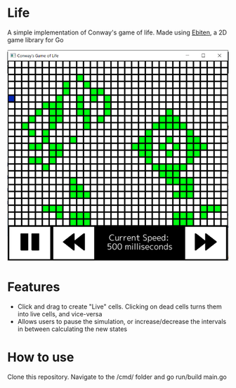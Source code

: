 # Life
A simple implementation of Conway's game of life. Made using [Ebiten](https://github.com/hajimehoshi/ebiten), a 2D game library for Go

![](assets/Life.PNG)

# Features

- Click and drag to create "Live" cells. Clicking on dead cells turns them into live cells, and vice-versa
- Allows users to pause the simulation, or increase/decrease the intervals in between calculating the new states

# How to use

Clone this repository. Navigate to the /cmd/ folder and go run/build main.go
